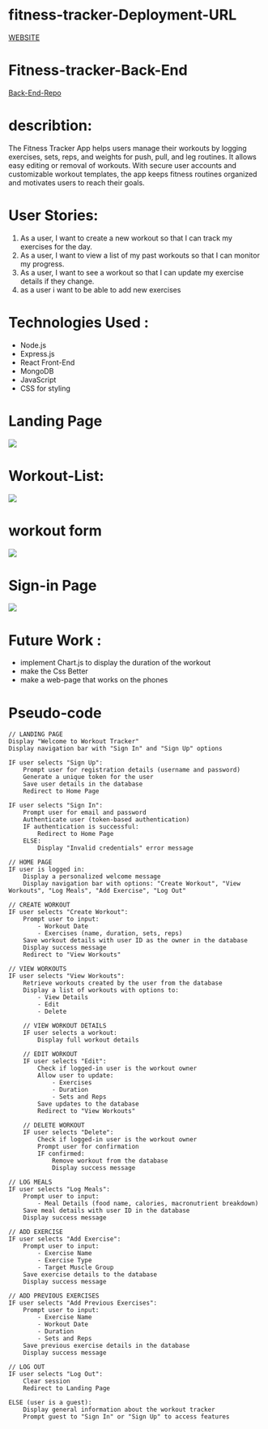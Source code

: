 # fitness-tracker-Deployment-URL

<a href="https://fitness-tracker-front-end.vercel.app/"> WEBSITE</a>

# Fitness-tracker-Back-End
<a href="https://github.com/Muhannedo/Fitness-Tracker-Back-End"> Back-End-Repo </a>

# describtion: 
The Fitness Tracker App helps users manage their workouts by logging exercises, sets, reps, and weights for push, pull, and leg routines.
It allows easy editing or removal of workouts. With secure user accounts and customizable workout templates, 
the app keeps fitness routines organized and motivates users to reach their goals.

# User Stories: 
1.	As a user, I want to create a new workout so that I can track my exercises for the day.
2.	As a user, I want to view a list of my past workouts so that I can monitor my progress.
3.	As a user, I want to see a workout so that I can update my exercise details if they change.
4. as a user i want to be able to add new exercises  

# Technologies Used : 
-	Node.js
-	Express.js
-	React Front-End
-	MongoDB
-	JavaScript
-	CSS for styling


# Landing Page
<img src="/Planning/Landing.png">

# Workout-List:

<img src="/Planning/workoutList.png">

# workout form
<img src="/Planning/workout-Form.png">

# Sign-in Page 
<img src="/Planning/Signin-Page.png">

# Future Work :

- implement Chart.js to display the duration of the workout
- make the Css Better
- make a web-page that works on the phones
   
# Pseudo-code
```
// LANDING PAGE
Display "Welcome to Workout Tracker"
Display navigation bar with "Sign In" and "Sign Up" options

IF user selects "Sign Up":
    Prompt user for registration details (username and password)
    Generate a unique token for the user
    Save user details in the database
    Redirect to Home Page

IF user selects "Sign In":
    Prompt user for email and password
    Authenticate user (token-based authentication)
    IF authentication is successful:
        Redirect to Home Page
    ELSE:
        Display "Invalid credentials" error message

// HOME PAGE
IF user is logged in:
    Display a personalized welcome message
    Display navigation bar with options: "Create Workout", "View Workouts", "Log Meals", "Add Exercise", "Log Out"

// CREATE WORKOUT
IF user selects "Create Workout":
    Prompt user to input:
        - Workout Date
        - Exercises (name, duration, sets, reps)
    Save workout details with user ID as the owner in the database
    Display success message
    Redirect to "View Workouts"

// VIEW WORKOUTS
IF user selects "View Workouts":
    Retrieve workouts created by the user from the database
    Display a list of workouts with options to:
        - View Details
        - Edit
        - Delete
    
    // VIEW WORKOUT DETAILS
    IF user selects a workout:
        Display full workout details

    // EDIT WORKOUT
    IF user selects "Edit":
        Check if logged-in user is the workout owner
        Allow user to update:
            - Exercises
            - Duration
            - Sets and Reps
        Save updates to the database
        Redirect to "View Workouts"

    // DELETE WORKOUT
    IF user selects "Delete":
        Check if logged-in user is the workout owner
        Prompt user for confirmation
        IF confirmed:
            Remove workout from the database
            Display success message

// LOG MEALS
IF user selects "Log Meals":
    Prompt user to input:
        - Meal Details (food name, calories, macronutrient breakdown)
    Save meal details with user ID in the database
    Display success message

// ADD EXERCISE
IF user selects "Add Exercise":
    Prompt user to input:
        - Exercise Name
        - Exercise Type
        - Target Muscle Group
    Save exercise details to the database
    Display success message

// ADD PREVIOUS EXERCISES
IF user selects "Add Previous Exercises":
    Prompt user to input:
        - Exercise Name
        - Workout Date
        - Duration
        - Sets and Reps
    Save previous exercise details in the database
    Display success message

// LOG OUT
IF user selects "Log Out":
    Clear session
    Redirect to Landing Page

ELSE (user is a guest):
    Display general information about the workout tracker
    Prompt guest to "Sign In" or "Sign Up" to access features
```



